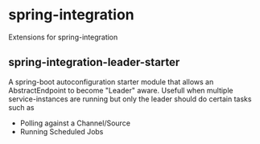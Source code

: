 # spring-integration
Extensions for spring-integration


## spring-integration-leader-starter
A spring-boot autoconfiguration starter module that allows an AbstractEndpoint to become "Leader" aware.
Usefull when multiple service-instances are running but only the leader should do certain tasks such as
 * Polling against a Channel/Source
 * Running Scheduled Jobs
